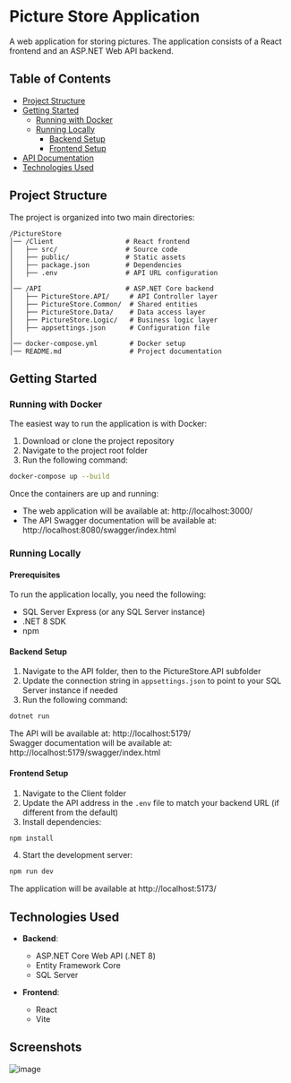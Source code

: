 # Picture Store Application

A web application for storing pictures. The application consists of a React frontend and an ASP.NET Web API backend.

## Table of Contents

- [Project Structure](#project-structure)
- [Getting Started](#getting-started)
  - [Running with Docker](#running-with-docker)
  - [Running Locally](#running-locally)
    - [Backend Setup](#backend-setup)
    - [Frontend Setup](#frontend-setup)
- [API Documentation](#api-documentation)
- [Technologies Used](#technologies-used)

## Project Structure

The project is organized into two main directories:

```
/PictureStore
│── /Client                  # React frontend
│   ├── src/                 # Source code
│   ├── public/              # Static assets
│   ├── package.json         # Dependencies
│   ├── .env                 # API URL configuration
│
│── /API                     # ASP.NET Core backend
│   ├── PictureStore.API/     # API Controller layer
│   ├── PictureStore.Common/  # Shared entities
│   ├── PictureStore.Data/    # Data access layer
│   ├── PictureStore.Logic/   # Business logic layer
│   ├── appsettings.json      # Configuration file
│
│── docker-compose.yml        # Docker setup
│── README.md                 # Project documentation
```

## Getting Started
### Running with Docker
The easiest way to run the application is with Docker:

1. Download or clone the project repository
2. Navigate to the project root folder
3. Run the following command:

```bash
docker-compose up --build
```

Once the containers are up and running:
- The web application will be available at: http://localhost:3000/
- The API Swagger documentation will be available at: http://localhost:8080/swagger/index.html

### Running Locally
#### Prerequisites
To run the application locally, you need the following:
- SQL Server Express (or any SQL Server instance)
- .NET 8 SDK
- npm

#### Backend Setup

1. Navigate to the API folder, then to the PictureStore.API subfolder
2. Update the connection string in `appsettings.json` to point to your SQL Server instance if needed
3. Run the following command:

```bash
dotnet run
```

The API will be available at: http://localhost:5179/  
Swagger documentation will be available at: http://localhost:5179/swagger/index.html

#### Frontend Setup

1. Navigate to the Client folder
2. Update the API address in the `.env` file to match your backend URL (if different from the default)
3. Install dependencies:

```bash
npm install
```

4. Start the development server:

```bash
npm run dev
```

The application will be available at http://localhost:5173/

## Technologies Used

- **Backend**:
  - ASP.NET Core Web API (.NET 8)
  - Entity Framework Core
  - SQL Server
  
- **Frontend**:
  - React
  - Vite

## Screenshots
![image](https://github.com/user-attachments/assets/802507f9-1d3c-46b6-bb15-370565511cf0)
